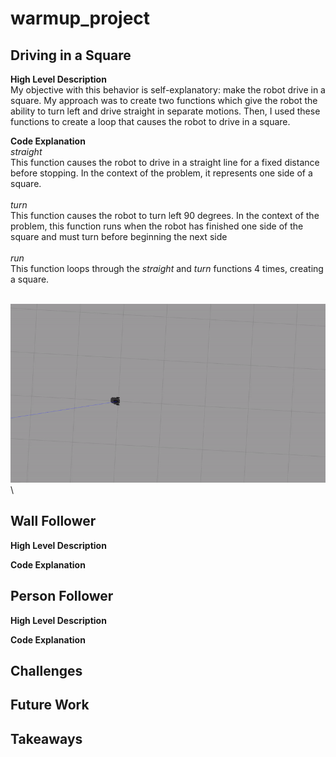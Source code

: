 # warmup_project

## Driving in a Square
__High Level Description__<br/>
My objective with this behavior is self-explanatory: make the robot drive in a square.  My approach was to create two functions which give the robot the ability to turn left and drive straight in separate motions.  Then, I used these functions to create a loop that causes the robot to drive in a square.<br/>

__Code Explanation__<br/>
*straight*<br/>
This function causes the robot to drive in a straight line for a fixed distance before stopping.  In the context of the problem, it represents one side of a square.<br/><br/>
*turn*<br/>
This function causes the robot to turn left 90 degrees.  In the context of the problem, this function runs when the robot has finished one side of the square and must turn before beginning the next side<br/><br/>
*run*<br/>
This function loops through the *straight* and *turn* functions 4 times, creating a square.
<br/><br/>

![Driving in a Square](./driving_in_a_square.gif)\

## Wall Follower
__High Level Description__<br/>

__Code Explanation__<br/>

## Person Follower
__High Level Description__<br/>

__Code Explanation__<br/>

## Challenges

## Future Work

## Takeaways
